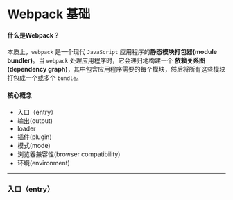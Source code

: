 # Webpack 基础
#### 什么是Webpack？

本质上，`webpack` 是一个现代 `JavaScript` 应用程序的**静态模块打包器(module bundler)**。当 `webpack` 处理应用程序时，它会递归地构建一个 **依赖关系图(dependency graph)**，其中包含应用程序需要的每个模块，然后将所有这些模块打包成一个或多个 `bundle`。

#### 核心概念
- 入口（entry）
- 输出(output)
- loader
- 插件(plugin)
- 模式(mode)
- 浏览器兼容性(browser compatibility)
- 环境(environment)

---

### 入口（entry）

